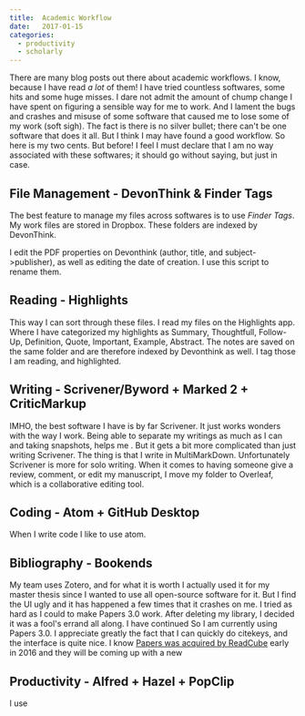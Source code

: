 ```yaml
---
title:  Academic Workflow
date:   2017-01-15
categories:
  - productivity
  - scholarly
---
```


There are many blog posts out there about academic workflows. I know, because I have read _a lot_ of them! I have tried countless softwares, some hits and some huge misses. I dare not admit the amount of chump change I have spent on figuring a sensible way for me to work. And I lament the bugs and crashes and misuse of some software that caused me to lose some of my work (soft sigh). The fact is there is no silver bullet; there can't be one software that does it all. But I think I may have found a good workflow. So here is my two cents. But before! I feel I must declare that I am no way associated with these softwares; it should go without saying, but just in case.

## File Management - DevonThink & Finder Tags
The best feature to manage my files across softwares is to use _Finder Tags_. My work files are stored in Dropbox. These folders are indexed by DevonThink.

I edit the PDF properties on Devonthink (author, title, and subject->publisher), as well as editing the date of creation. I use this script to rename them.

## Reading - Highlights
This way I can sort through these files. I read my files on the Highlights app. Where I have categorized my highlights as Summary, Thoughtfull, Follow-Up, Definition, Quote, Important, Example, Abstract. The notes are saved on the same folder and are therefore indexed by Devonthink as well. I tag those I am reading, and highlighted.

## Writing - Scrivener/Byword + Marked 2 + CriticMarkup
IMHO, the best software I have is by far Scrivener. It just works wonders with the way I work. Being able to separate my writings as much as I can and taking snapshots, helps me . But it gets a bit more complicated than just writing Scrivener. The thing is that I write in MultiMarkDown. Unfortunately Scrivener is more for solo writing. When it comes to having someone give a review, comment, or edit my manuscript, I move my folder to Overleaf, which is a collaborative editing tool.

## Coding - Atom + GitHub Desktop
When I write code I like to use atom.

## Bibliography - Bookends
My team uses Zotero, and for what it is worth I actually used it for my master thesis since I wanted to use all open-source software for it. But I find the UI ugly and it has happened a few times that it crashes on me. I tried as hard as I could to make Papers 3.0 work. After deleting my library, I decided it was a fool's errand all along. I have continued So I am currently using Papers 3.0. I appreciate greatly the fact that I can quickly do citekeys, and the interface is quite nice. I know [Papers was acquired by ReadCube](https://www.readcube.com/press/readcube-papers) early in 2016 and they will be coming up with a new

## Productivity - Alfred + Hazel + PopClip
I use
